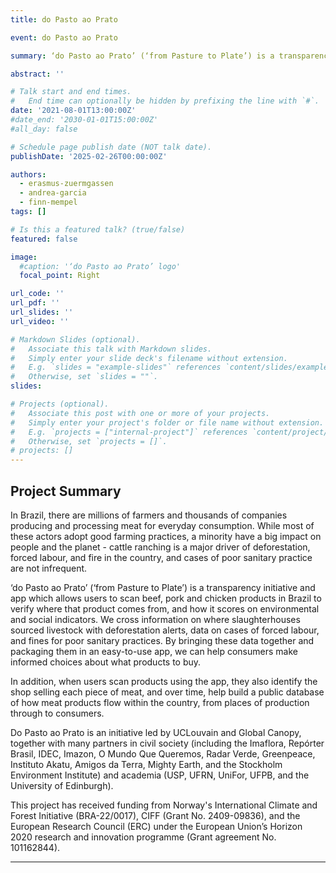 ```yaml
---
title: do Pasto ao Prato

event: do Pasto ao Prato

summary: ‘do Pasto ao Prato’ (‘from Pasture to Plate’) is a transparency initiative and app which allows users to scan beef, pork and chicken products in Brazil to verify where that product comes from, and how it scores on environmental and social indicators.

abstract: ''

# Talk start and end times.
#   End time can optionally be hidden by prefixing the line with `#`.
date: '2021-08-01T13:00:00Z'
#date_end: '2030-01-01T15:00:00Z'
#all_day: false

# Schedule page publish date (NOT talk date).
publishDate: '2025-02-26T00:00:00Z'

authors: 
  - erasmus-zuermgassen
  - andrea-garcia
  - finn-mempel
tags: []

# Is this a featured talk? (true/false)
featured: false

image:
  #caption: '‘do Pasto ao Prato’ logo'
  focal_point: Right

url_code: ''
url_pdf: ''
url_slides: ''
url_video: ''

# Markdown Slides (optional).
#   Associate this talk with Markdown slides.
#   Simply enter your slide deck's filename without extension.
#   E.g. `slides = "example-slides"` references `content/slides/example-slides.md`.
#   Otherwise, set `slides = ""`.
slides:

# Projects (optional).
#   Associate this post with one or more of your projects.
#   Simply enter your project's folder or file name without extension.
#   E.g. `projects = ["internal-project"]` references `content/project/deep-learning/index.md`.
#   Otherwise, set `projects = []`.
# projects: []
---
```


## Project Summary 

In Brazil, there are millions of farmers and thousands of companies producing and processing meat for everyday consumption. While most of these actors adopt good farming practices, a minority have a big impact on people and the planet - cattle ranching is a major driver of deforestation, forced labour, and fire in the country, and cases of poor sanitary practice are not infrequent.

‘do Pasto ao Prato’ (‘from Pasture to Plate’) is a transparency initiative and app which allows users to scan beef, pork and chicken products in Brazil to verify where that product comes from, and how it scores on environmental and social indicators.
We cross information on where slaughterhouses sourced livestock with deforestation alerts, data on cases of forced labour, and fines for poor sanitary practices. By bringing these data together and packaging them in an easy-to-use app, we can help consumers make informed choices about what products to buy.

In addition, when users scan products using the app, they also identify the shop selling each piece of meat, and over time, help build a public database of how meat products flow within the country, from places of production through to consumers.

Do Pasto ao Prato is an initiative led by UCLouvain and Global Canopy, together with many partners in civil society (including the Imaflora, Repórter Brasil, IDEC, Imazon, O Mundo Que Queremos, Radar Verde, Greenpeace, Instituto Akatu, Amigos da Terra, Mighty Earth, and the Stockholm Environment Institute) and academia (USP, UFRN, UniFor, UFPB, and the University of Edinburgh).

This project has received funding from Norway's International Climate and Forest Initiative (BRA-22/0017), CIFF (Grant No. 2409-09836), and the European Research Council (ERC) under the European Union’s Horizon 2020 research and innovation programme (Grant agreement No. 101162844).

---
